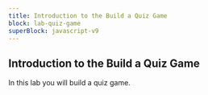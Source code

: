 ```yaml
---
title: Introduction to the Build a Quiz Game
block: lab-quiz-game
superBlock: javascript-v9
---
```


## Introduction to the Build a Quiz Game

In this lab you will build a quiz game.

